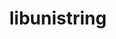---
title: "libunistring"
layout: cache
categories: [package, v0.20.1]
meta: {"versions": ["1.1"], "compilers": ["gcc@=11.1.0", "gcc@=7.3.1", "gcc@=7.5.0"], "oss": ["amzn2", "ubuntu18.04", "ubuntu20.04"], "platforms": ["linux"], "targets": ["aarch64", "neoverse_n1", "ppc64le", "x86_64_v3"], "stacks": ["aws-ahug", "aws-ahug-aarch64", "aws-isc", "aws-isc-aarch64", "build_systems", "e4s", "e4s-power", "root"], "num_specs": 6, "num_specs_by_stack": {"aws-isc-aarch64": 2, "root": 6, "aws-ahug-aarch64": 2, "aws-ahug": 1, "aws-isc": 1, "build_systems": 1, "e4s-power": 1, "e4s": 1}}
spec_details: [{"hash": "6qclb7c7os6vdobdpp5xlsuxmphc3nwf", "compiler": "gcc@=7.3.1", "versions": ["1.1"], "os": "amzn2", "platform": "linux", "target": "aarch64", "variants": ["build_system=autotools"], "stacks": ["aws-isc-aarch64", "root", "aws-ahug-aarch64"], "size": "-", "tarball": "https://binaries.spack.io/v0.20.1/build_cache/linux-amzn2-aarch64/gcc-7.3.1/libunistring-1.1/linux-amzn2-aarch64-gcc-7.3.1-libunistring-1.1-6qclb7c7os6vdobdpp5xlsuxmphc3nwf.spack"}, {"hash": "eudnsiy44ceyf5wfrmaccpx42auofdem", "compiler": "gcc@=7.3.1", "versions": ["1.1"], "os": "amzn2", "platform": "linux", "target": "neoverse_n1", "variants": ["build_system=autotools"], "stacks": ["aws-isc-aarch64", "root", "aws-ahug-aarch64"], "size": "-", "tarball": "https://binaries.spack.io/v0.20.1/build_cache/linux-amzn2-neoverse_n1/gcc-7.3.1/libunistring-1.1/linux-amzn2-neoverse_n1-gcc-7.3.1-libunistring-1.1-eudnsiy44ceyf5wfrmaccpx42auofdem.spack"}, {"hash": "gvvqdf6euvtewfpp227uz7t3piteosdk", "compiler": "gcc@=7.3.1", "versions": ["1.1"], "os": "amzn2", "platform": "linux", "target": "x86_64_v3", "variants": ["build_system=autotools"], "stacks": ["root", "aws-ahug", "aws-isc"], "size": "-", "tarball": "https://binaries.spack.io/v0.20.1/build_cache/linux-amzn2-x86_64_v3/gcc-7.3.1/libunistring-1.1/linux-amzn2-x86_64_v3-gcc-7.3.1-libunistring-1.1-gvvqdf6euvtewfpp227uz7t3piteosdk.spack"}, {"hash": "witznniluafra4ur2b7sdbisztb4stss", "compiler": "gcc@=7.5.0", "versions": ["1.1"], "os": "ubuntu18.04", "platform": "linux", "target": "x86_64_v3", "variants": ["build_system=autotools"], "stacks": ["build_systems", "root"], "size": "-", "tarball": "https://binaries.spack.io/v0.20.1/build_cache/linux-ubuntu18.04-x86_64_v3/gcc-7.5.0/libunistring-1.1/linux-ubuntu18.04-x86_64_v3-gcc-7.5.0-libunistring-1.1-witznniluafra4ur2b7sdbisztb4stss.spack"}, {"hash": "ocnoqb7flibgru7l2difcouhnpwdfvot", "compiler": "gcc@=11.1.0", "versions": ["1.1"], "os": "ubuntu20.04", "platform": "linux", "target": "ppc64le", "variants": ["build_system=autotools"], "stacks": ["root", "e4s-power"], "size": "-", "tarball": "https://binaries.spack.io/v0.20.1/build_cache/linux-ubuntu20.04-ppc64le/gcc-11.1.0/libunistring-1.1/linux-ubuntu20.04-ppc64le-gcc-11.1.0-libunistring-1.1-ocnoqb7flibgru7l2difcouhnpwdfvot.spack"}, {"hash": "gsnqrzazye7tw7y32zijcqaxwp4llxep", "compiler": "gcc@=11.1.0", "versions": ["1.1"], "os": "ubuntu20.04", "platform": "linux", "target": "x86_64_v3", "variants": ["build_system=autotools"], "stacks": ["root", "e4s"], "size": "-", "tarball": "https://binaries.spack.io/v0.20.1/build_cache/linux-ubuntu20.04-x86_64_v3/gcc-11.1.0/libunistring-1.1/linux-ubuntu20.04-x86_64_v3-gcc-11.1.0-libunistring-1.1-gsnqrzazye7tw7y32zijcqaxwp4llxep.spack"}]
---